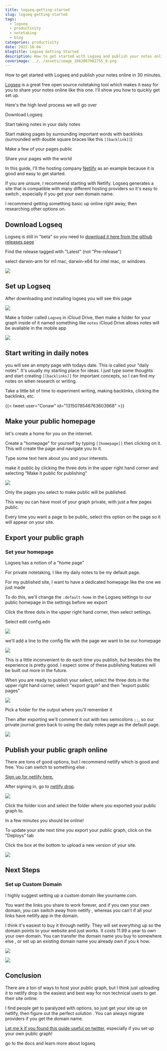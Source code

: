 ```yaml
---
title: logseq-getting-started
slug: logseq-getting-started
tags:
  - logseq
  - productivity
  - notetaking
  - blog
categories: productivity
date: 2022-10-04
blogtitle: Logseq Getting Started
description: How to get started with Logseq and publish your notes online in 30 minutes.
coverimage: ../../assets/image_1662087082755_0.png
---
```


How to get started with Logseq and publish your notes online in 30 minutes.

[Logseq](https://logseq.com/) is a great free open source notetaking tool which makes it easy for you to share your notes online like this one. I'll show you how to quickly get set up.

Here's the high level process we will go over

Download Logseq

Start taking notes in your daily notes

Start making pages by surrounding important words with backlinks (surrounded with double square braces like this `[[backlink]]`)

Make a few of your pages public

Share your pages with the world

In this guide, I'll the hosting company [Netlify](https://netlify.com/) as an example because it is good and easy to get started.

If you are unsure, I recommend starting with Netlify. Logseq generates a site that is compatible with many different hosting providers so it's easy to switch , especially if you get your own domain name.

I recommend getting something basic up online right away, then researching other options  on.

## Download Logseq


Logseq is still in "beta" so you need to [download it here from the github releases page](https://github.com/logseq/logseq/releases)

Find the release tagged with "Latest" (not "Pre-release")

select darwin-arm for m1 mac, darwin-x64 for intel mac, or windows

![ ](/assets/image_1662087068660_0.png)

## Set up Logseq


After downloading and installing logseq you will see this page

![ ](/assets/image_1662087082755_0.png)

Make a folder called `Logseq` in iCloud Drive, then make a folder for your graph inside of it named something like `notes` iCloud Drive allows notes will be available in the mobile app

![ ](/assets/image_1662087093541_0.png)

## Start writing in daily notes


 you will see an empty page with todays date. This is called your "daily notes". It's usually my starting place for ideas. I just type some thoughts and start creating `[[backlinks]]` for important concepts, so I can find my notes  on when  research or writing.

Take a little bit of time to experiment writing, making backlinks, clicking the backlinks, etc.

{{< tweet user="Conaw" id="1315078546763603968" >}}

## Make your public homepage


 let's create a home for you on the internet.

Create a "homepage" for yourself by typing `[[homepage]]` then clicking on it. This will create the page and navigate you to it.

Type some text here about you and your interests.

 make it public by clicking the three dots in the upper right hand corner and selecting "Make it public for publishing"

![ ](/assets/image_1662087105153_0.png)

Only the pages you select to make public will be published.

This way ou can have most of your graph private, with just a few pages public.

Every time you want a page to be public, select this option on the page so it will appear on your site.

## Export your public graph


### Set your homepage


Logseq has a notion of a "home page"

For private notetaking, I like my daily notes to be my default page.

For my published site, I want to have a dedicated homepage like the one we just made

To do this, we'll change the `:default-home` in the Logseq settings to our public homepage in the settings before we export

Click the three dots in the upper right hand corner, then select settings.

Select edit config.edn

![ ](/assets/image_1662087114284_0.png)

 we'll add a line to the config file with the page we want to be our homepage

![ ](/assets/image_1662087124359_0.png)

This is a little inconvenient to do each time you publish, but besides this the experience is pretty good. I expect some of these publishing features will be built out more in the future.

When you are ready to publish your select, select the three dots in the upper right hand corner, select "export graph" and then "export public pages"

![ ](/assets/image_1662087133034_0.png)

Pick a folder for the output where you'll remember it

Then after exporting we'll comment it out with two semicolons `;;`, so our private journal goes back to using the daily notes page as the default page.

![ ](/assets/image_1662087142333_0.png)

## Publish your public graph online


There are tons of good options, but I recommend netlify which is good and free. You can switch to something else .

[Sign up for netlify here.](https://app.netlify.com/signup)

After signing in, go to [netlify drop](https://app.netlify.com/drop).

![ ](/assets/image_1662087153089_0.png)

Click the folder icon and select the folder where you exported your public graph to.

In a few minutes you should be online!

To update your site next time you export your public graph, click on the "Deploys" tab

Click the box at the bottom to upload a new version of your site.

![ ](/assets/image_1662087164166_0.png)

## Next Steps


### Set up Custom Domain


I highly suggest setting up a custom domain like yourname.com.

You want the links you share to work forever, and if you own your own domain, you can switch away from netlify , whereas you can't if all your links have netlify.app in the domain.

I think it's easiest to buy it through netlify. They will set everything up so the domain points to your website and just works. It costs 11.99 a year to own your own domain. You can transfer the domain name you buy to somewhere else , or set up an existing domain name you already own if you k how.

![ ](/assets/image_1662087175738_0.png)

![ ](/assets/image_1662087184888_0.png)

## Conclusion


There are a ton of ways to host your public graph, but I think just uploading it to netlify drop is the easiest and best way for non technical users to get their site online.

I find people get to paralyzed with options, so just get your site up  on netlify, then figure out the perfect solution . You can always migrate providers if you get the domain name.

[Let me k if you found this guide useful on twitter](https://twitter.com/Bsunter),  especially if you set up your own public graph!

 go to the docs and learn more about logseq

